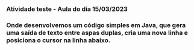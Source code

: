### Atividade teste - Aula do dia 15/03/2023

### Onde desenvolvemos um código simples em Java, que gera uma saída de texto entre aspas duplas, cria uma nova linha e posiciona o cursor na linha abaixo.
